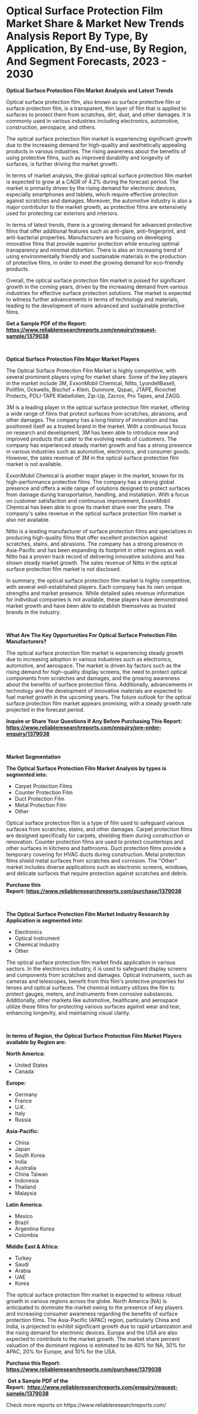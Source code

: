 <p><h1>Optical Surface Protection Film Market Share & Market New Trends Analysis Report By Type, By Application, By End-use, By Region, And Segment Forecasts, 2023 - 2030</h1></p><p><strong>Optical Surface Protection Film Market Analysis and Latest Trends</strong></p>
<p><p>Optical surface protection film, also known as surface protective film or surface protection film, is a transparent, thin layer of film that is applied to surfaces to protect them from scratches, dirt, dust, and other damages. It is commonly used in various industries including electronics, automotive, construction, aerospace, and others.</p><p>The optical surface protection film market is experiencing significant growth due to the increasing demand for high-quality and aesthetically appealing products in various industries. The rising awareness about the benefits of using protective films, such as improved durability and longevity of surfaces, is further driving the market growth.</p><p>In terms of market analysis, the global optical surface protection film market is expected to grow at a CAGR of 4.2% during the forecast period. The market is primarily driven by the rising demand for electronic devices, especially smartphones and tablets, which require effective protection against scratches and damages. Moreover, the automotive industry is also a major contributor to the market growth, as protective films are extensively used for protecting car exteriors and interiors.</p><p>In terms of latest trends, there is a growing demand for advanced protective films that offer additional features such as anti-glare, anti-fingerprint, and anti-bacterial properties. Manufacturers are focusing on developing innovative films that provide superior protection while ensuring optimal transparency and minimal distortion. There is also an increasing trend of using environmentally friendly and sustainable materials in the production of protective films, in order to meet the growing demand for eco-friendly products.</p><p>Overall, the optical surface protection film market is poised for significant growth in the coming years, driven by the increasing demand from various industries for effective surface protection solutions. The market is expected to witness further advancements in terms of technology and materials, leading to the development of more advanced and sustainable protective films.</p></p>
<p><strong>Get a Sample PDF of the Report:&nbsp; <a href="https://www.reliableresearchreports.com/enquiry/request-sample/1379038">https://www.reliableresearchreports.com/enquiry/request-sample/1379038</a></strong></p>
<p>&nbsp;</p>
<p><strong>Optical Surface Protection Film Major Market Players</strong></p>
<p><p>The Optical Surface Protection Film Market is highly competitive, with several prominent players vying for market share. Some of the key players in the market include 3M, ExxonMobil Chemical, Nitto, LyondellBasell, Polifilm, Ockwells, Bischof + Klein, Dunmore, Qspac, JTAPE, Ricochet Protects, POLI-TAPE Klebefolien, Zip-Up, Zacros, Pro Tapes, and ZAGG.</p><p>3M is a leading player in the optical surface protection film market, offering a wide range of films that protect surfaces from scratches, abrasions, and other damages. The company has a long history of innovation and has positioned itself as a trusted brand in the market. With a continuous focus on research and development, 3M has been able to introduce new and improved products that cater to the evolving needs of customers. The company has experienced steady market growth and has a strong presence in various industries such as automotive, electronics, and consumer goods. However, the sales revenue of 3M in the optical surface protection film market is not available.</p><p>ExxonMobil Chemical is another major player in the market, known for its high-performance protective films. The company has a strong global presence and offers a wide range of solutions designed to protect surfaces from damage during transportation, handling, and installation. With a focus on customer satisfaction and continuous improvement, ExxonMobil Chemical has been able to grow its market share over the years. The company's sales revenue in the optical surface protection film market is also not available.</p><p>Nitto is a leading manufacturer of surface protection films and specializes in producing high-quality films that offer excellent protection against scratches, stains, and abrasions. The company has a strong presence in Asia-Pacific and has been expanding its footprint in other regions as well. Nitto has a proven track record of delivering innovative solutions and has shown steady market growth. The sales revenue of Nitto in the optical surface protection film market is not disclosed.</p><p>In summary, the optical surface protection film market is highly competitive, with several well-established players. Each company has its own unique strengths and market presence. While detailed sales revenue information for individual companies is not available, these players have demonstrated market growth and have been able to establish themselves as trusted brands in the industry.</p></p>
<p>&nbsp;</p>
<p><strong>What Are The Key Opportunities For Optical Surface Protection Film Manufacturers?</strong></p>
<p><p>The optical surface protection film market is experiencing steady growth due to increasing adoption in various industries such as electronics, automotive, and aerospace. The market is driven by factors such as the rising demand for high-quality display screens, the need to protect optical components from scratches and damages, and the growing awareness about the benefits of surface protection films. Additionally, advancements in technology and the development of innovative materials are expected to fuel market growth in the upcoming years. The future outlook for the optical surface protection film market appears promising, with a steady growth rate projected in the forecast period.</p></p>
<p><strong>Inquire or Share Your Questions If Any Before Purchasing This Report: <a href="https://www.reliableresearchreports.com/enquiry/pre-order-enquiry/1379038">https://www.reliableresearchreports.com/enquiry/pre-order-enquiry/1379038</a></strong></p>
<p>&nbsp;</p>
<p><strong>Market Segmentation</strong></p>
<p><strong>The Optical Surface Protection Film Market Analysis by types is segmented into:</strong></p>
<p><ul><li>Carpet Protection Films</li><li>Counter Protection Film</li><li>Duct Protection Film</li><li>Metal Protection Film</li><li>Other</li></ul></p>
<p><p>Optical surface protection film is a type of film used to safeguard various surfaces from scratches, stains, and other damages. Carpet protection films are designed specifically for carpets, shielding them during construction or renovation. Counter protection films are used to protect countertops and other surfaces in kitchens and bathrooms. Duct protection films provide a temporary covering for HVAC ducts during construction. Metal protection films shield metal surfaces from scratches and corrosion. The "Other" market includes diverse applications such as electronic screens, windows, and delicate surfaces that require protection against scratches and debris.</p></p>
<p><strong>Purchase this Report:&nbsp;<a href="https://www.reliableresearchreports.com/purchase/1379038">https://www.reliableresearchreports.com/purchase/1379038</a></strong></p>
<p>&nbsp;</p>
<p><strong>The Optical Surface Protection Film Market Industry Research by Application is segmented into:</strong></p>
<p><ul><li>Electronics</li><li>Optical Instrument</li><li>Chemical Industry</li><li>Other</li></ul></p>
<p><p>The optical surface protection film market finds application in various sectors. In the electronics industry, it is used to safeguard display screens and components from scratches and damages. Optical instruments, such as cameras and telescopes, benefit from this film's protective properties for lenses and optical surfaces. The chemical industry utilizes the film to protect gauges, meters, and instruments from corrosive substances. Additionally, other markets like automotive, healthcare, and aerospace utilize these films for protecting various surfaces against wear and tear, enhancing longevity, and maintaining visual clarity.</p></p>
<p>&nbsp;</p>
<p><strong>In terms of Region, the Optical Surface Protection Film Market Players available by Region are:</strong></p>
<p>
    <p> <strong> North America: </strong>
        <ul>
            <li>United States</li>
            <li>Canada</li>
        </ul>
        </p> 
    <p> <strong> Europe: </strong>
        <ul>
            <li>Germany</li>
            <li>France</li>
            <li>U.K.</li>
            <li>Italy</li>
            <li>Russia</li>
        </ul>
        </p> 
    <p> <strong> Asia-Pacific: </strong>
        <ul>
            <li>China</li>
            <li>Japan</li>
            <li>South Korea</li>
            <li>India</li>
            <li>Australia</li>
            <li>China Taiwan</li>
            <li>Indonesia</li>
            <li>Thailand</li>
            <li>Malaysia</li>
        </ul>
        </p> 
    <p> <strong> Latin America: </strong>
        <ul>
            <li>Mexico</li>
            <li>Brazil</li>
            <li>Argentina Korea</li>
            <li>Colombia</li>
        </ul>
        </p> 
    <p> <strong> Middle East & Africa: </strong>
        <ul>
            <li>Turkey</li>
            <li>Saudi</li>
            <li>Arabia</li>
            <li>UAE</li>
            <li>Korea</li>
        </ul>
    </p>
    </p>
<p><p>The optical surface protection film market is expected to witness robust growth in various regions across the globe. North America (NA) is anticipated to dominate the market owing to the presence of key players and increasing consumer awareness regarding the benefits of surface protection films. The Asia-Pacific (APAC) region, particularly China and India, is projected to exhibit significant growth due to rapid urbanization and the rising demand for electronic devices. Europe and the USA are also expected to contribute to the market growth. The market share percent valuation of the dominant regions is estimated to be 40% for NA, 30% for APAC, 20% for Europe, and 10% for the USA.</p></p>
<p><strong>Purchase this Report: <a href="https://www.reliableresearchreports.com/purchase/1379038">https://www.reliableresearchreports.com/purchase/1379038</a></strong></p>
<p>&nbsp;<strong>Get a Sample PDF of the Report:&nbsp;&nbsp;<a href="https://www.reliableresearchreports.com/enquiry/request-sample/1379038">https://www.reliableresearchreports.com/enquiry/request-sample/1379038</a></strong></p>
<p><strong></strong></p>
<p>Check more reports on https://www.reliableresearchreports.com/</p>